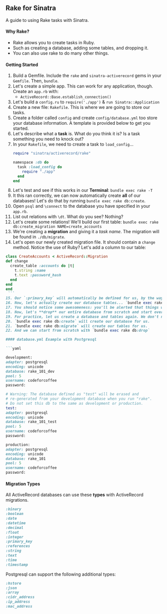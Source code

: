## Rake for Sinatra
A guide to using Rake tasks with Sinatra.

#### Why Rake?

* Rake allows you to create tasks in Ruby.
* Such as creating a database, adding some tables, and dropping it.
* You can also use rake to do many other things.

#### Getting Started

1. Build a Gemfile. Include the `rake` and `sinatra-activerecord` gems in your `Gemfile`. Then, `bundle`.
2. Let's create a simple app. This can work for any application, though. Create an `app.rb` with:
    * `ActiveRecord::Base.establish_connection()`
3. Let's build a `config.ru` to `require('./app')` & `run Sinatra::Application`
4. Create a new file: `Rakefile`. This is where we are going to store our tasks.
5. Create a folder called `config` and create `config/database.yml` too store your database information. A template is provided below to get you started.
6. Let's describe what a **task** is. What do you think it is? Is a task something you need to knock out?
7. In your `Rakefile`, we need to create a task to `load_config`...
    ```ruby
    require "sinatra/activerecord/rake"
    
    namespace :db do
      task :load_config do
        require "./app"
      end
    end
    ```
8. Let's test and see if this works in our **Terminal**: `bundle exec rake -T`
9. It this ran correctly, we can now automatically create **all** of our databases! Let's do that by running `bundle exec rake db:create`.
10. Open `psql` and `\connect` to the database you have specified in your `app.rb`.
11. List out relations with `\dt`. What do you see? Nothing?
12. Let's create some relations! We'll build our first table: `bundle exec rake db:create_migration NAME=create_accounts`
13. We're creating a **migration** and giving it a *task name*. The migration will be found in `./db/migrate`.
14. Let's open our newly created migration file. It should contain a `change` method. Notice the use of Ruby? Let's add a column to our table:
   ```ruby
   class CreateAccounts < ActiveRecord::Migration
   def change
     create_table :accounts do |t|
       t.string :name
       t.text :password_hash
     end
   end
   end
    ```
15. Our `:primary_key` will automatically be defined for us, by the way!
16. Now, let's actually create our database tables... `bundle exec rake db:migrate`
17. You should notice some awesomeness: you'll be alerted that things went well with how long they took!
18. Now, let's **drop** our entire database from scratch and start over. Run `bundle exec rack db:drop`. If you're told other sessions exist, you should exit your database's terminal (such as `psql`).
19. For practice, let us create a database and tables again. We don't need to re-create our migrations since they're already done for us.
20. `bundle exec rake db:create` will create our database for us.
21. `bundle exec rake db:migrate` will create our tables for us.
22. And we can start from scratch with `bundle exec rake db:drop`

#### database.yml Example with Postgresql

```yaml

development:
  adapter: postgresql
  encoding: unicode
  database: rake_101_dev
  pool: 5
  username: codeforcoffee
  password:

# Warning: The database defined as "test" will be erased and
# re-generated from your development database when you run "rake".
# Do not set this db to the same as development or production.
test:
  adapter: postgresql
  encoding: unicode
  database: rake_101_test
  pool: 5
  username: codeforcoffee
  password:

production:
  adapter: postgresql
  encoding: unicode
  database: rake_101
  pool: 5
  username: codeforcoffee
  password:

```


#### Migration Types

All ActiveRecord databases can use these **types** with ActiveRecord migrations.

```ruby
:binary
:boolean
:date
:datetime
:decimal
:float
:integer
:primary_key
:references
:string
:text
:time
:timestamp
```

Postgresql can support the following additional types:

```ruby
:hstore
:json
:array
:cidr_address
:ip_address
:mac_address
```
